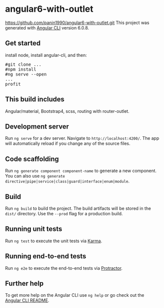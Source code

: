 # angular6-with-outlet
https://github.com/panin1990/angular6-with-outlet.git
This project was generated with [Angular CLI](https://github.com/angular/angular-cli) version 6.0.8.

## Get started

install node, install angular-cli, and then: 

<pre>#git clone ...
#npm install
#ng serve --open
...
profit</pre>

## This build includes

Angular/material, Bootstrap4, scss, routing with router-outlet.

## Development server

Run `ng serve` for a dev server. Navigate to `http://localhost:4200/`. The app will automatically reload if you change any of the source files.

## Code scaffolding

Run `ng generate component component-name` to generate a new component. You can also use `ng generate directive|pipe|service|class|guard|interface|enum|module`.

## Build

Run `ng build` to build the project. The build artifacts will be stored in the `dist/` directory. Use the `--prod` flag for a production build.

## Running unit tests

Run `ng test` to execute the unit tests via [Karma](https://karma-runner.github.io).

## Running end-to-end tests

Run `ng e2e` to execute the end-to-end tests via [Protractor](http://www.protractortest.org/).

## Further help

To get more help on the Angular CLI use `ng help` or go check out the [Angular CLI README](https://github.com/angular/angular-cli/blob/master/README.md).
